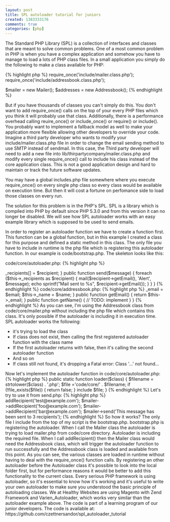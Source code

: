 ```yaml
---
layout: post
title: SPL autoloader tutorial for juniors
created: 1383333176
comments: true
categories: [php]
---
```

The Standard PHP Library (SPL) is a collection of interfaces and classes that are meant to solve common problems. One of a most common problem in PHP is when you have a complex application and somehow you have to manage to load a lots of PHP class files. In a small application you simply do the following to make a class available for PHP:

{% highlight php %}
require_once('include/mailer.class.php');
require_once('include/addressbook.class.php');

$mailer = new Mailer();
$addresses = new Addressbook();
{% endhighlight %}

But if you have thousands of classes you can't simply do this. You don't want to add require_once() calls on the top of your every PHP files which you think it will probably use that class. Additionally, there is a performance overhead calling reuire_once() or include_once() or require() or include(). You probably want to implement a fallback model as well to make your application more flexible allowing other developers to override your code. Imagine a third party developer who wants to modify your include/mailer.class.php file in order to change the email sending method to use SMTP instead of sendmail. In this case, the Third party developer will need to add a new file into lib/thirpartycompany/mailer.class.php and modify every single require_once() call to include his class instead of the core application class. This is not a good application design and hard to maintain or track the future software updates.

You may have a global includes.php file somewhere where you execute require_once() on every single php class so every class would be available on execution time. But then it will cost a fortune on perfomance side to load those classes on every run.

The solution for this problem is in the PHP's SPL. SPL is a library which is compiled into PHP by default since PHP 5.3.0 and from this version it can no longer be disabled. We will see how SPL autoloader works with an easy example library which is supposed to be used to send emails.

In order to register an autoloader function we have to create a function first. This function can be a global function, but in this example I created a class for this purpose and defined a static method in this class. The only file you have to include in runtime is the php file which is registering this autoloader function. In our example is code/bootstrap.php. The skeleton looks like this:

code/core/autoloader.php:
{% highlight php %}
<?php
class Autoloader
{
    public static function loader($class)
    {
    }
}
{% endhighlight %}

code/bootstrap.php:
{% highlight php %}
<?php
require_once('core/autoloader.php');

spl_autoload_register('Autoloader::loader');
{% endhighlight %}

code/bootstrap.php is registering the loader static method from the Autoloader class. This Autoloader class has never been instantiated and I used a class only because our application will be object orientated and thus it's a good idea to make everything a class.

Now let's create the application logic by implementing the classes required to send emails:

code/core/mailer.php:
{% highlight php %}
<?php
class Mailer
{
    private $_recipients;
    public function addRecipient($email)
    {
        $recipient = new Addressbook($email);
        $this->_recipients[] = $recipient;
    }
    public function send($message)
    {
        foreach ($this->_recipients as $recipient) {
            mail($recipient->getEmail(), 'Alert', $message);
            echo sprintf("Mail sent to %s", $recipient->getEmail());
        }
    }
}
{% endhighlight %}

code/core/addressbook.php:
{% highlight php %}
<?php

class Addressbook
{
    private $_email;
    private $_name;

    public function __construct($email, $name = null)
    {
        $this->_email = $email;
        $this->_name = $name;
    }

    public function getEmail()
    {
        return $this->_email;
    }

    public function getName()
    {
        // TODO: implement
    }
}
{% endhighlight %}

As you can see, I'm using the Addressbook class from code/core/mailer.php without including the php file which contains this class. It's only possible if the autoloader is including it in execution time. SPL autoloader works the following:

<ul>
<li>it's trying to load the class</li>
<li>If class does not exist, then calling the first registered autoloader function with the class name</li>
<li>If the first autoloader returns with false, then it's calling the second autoloader function</li>
<li>And so on</li>
<li>If class still not found, it's dropping a Fatal error: Class '...' not found...</li>
</ul>

Now let's implement the autoloader function in code/core/autoloader.php:

{% highlight php %}
    public static function loader($class)
    {
        $filename = strtolower($class) . '.php';
        $file ='code/core/' . $filename;
        if (!file_exists($file))
        {
            return false;
        }
        include $file;
    }
{% endhighlight %}

Let's try to use it from send.php:

{% highlight php %}
<?php
include "code/bootstrap.php";

$mailer = new Mailer();

$mailer->addRecipient('test@example.com');
$mailer->addRecipient('foo@example.com');
$mailer->addRecipient('bar@example.com');

$mailer->send('This message has been sent to 3 recipients');
{% endhighlight %}

So how it works?

The only file I include from the top of my script is the bootstrap.php. bootstrap.php is registering the autoloader. When I call the Mailer class the autoloader is trying to load mailer.php from code/core directory. Autoloader is including the required file. When I call addRecipient() then the Mailer class would need the Addressbook class, which will trigger the autoloader function to run successfully and the Addressbook class is loaded and available from this point. As you can see, the various classes are loaded in runtime without having to deal with the require_once() function calls.

By registering an other autoloader before the Autoloader class it's possible to look into the local folder first, but for performance reasons it would be better to add this functionality to the current class.

Every serious PHP framework is using autoloader, so it's essential to know how it's working and it's useful to write your own autoloader to make sure you understood the basic principle of autoloading classes. We at Healthy Websites are using Magento with Zend Framework and Varien_Autoloader, which works very similar than the autoloader example above. The code is part of a learning program of our junior developers.

The code is available at: https://github.com/czettnersandor/spl_autoloader_tutorial
